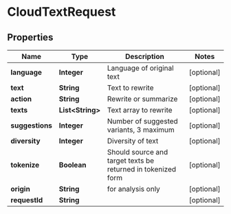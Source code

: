 

# CloudTextRequest


## Properties

| Name | Type | Description | Notes |
|------------ | ------------- | ------------- | -------------|
|**language** | **Integer** | Language of original text |  [optional] |
|**text** | **String** | Text to rewrite |  [optional] |
|**action** | **String** | Rewrite or summarize |  [optional] |
|**texts** | **List&lt;String&gt;** | Text array to rewrite |  [optional] |
|**suggestions** | **Integer** | Number of suggested variants, 3 maximum |  [optional] |
|**diversity** | **Integer** | Diversity of text |  [optional] |
|**tokenize** | **Boolean** | Should source and target texts be returned in tokenized form |  [optional] |
|**origin** | **String** | for analysis only |  [optional] |
|**requestId** | **String** |  |  [optional] |



